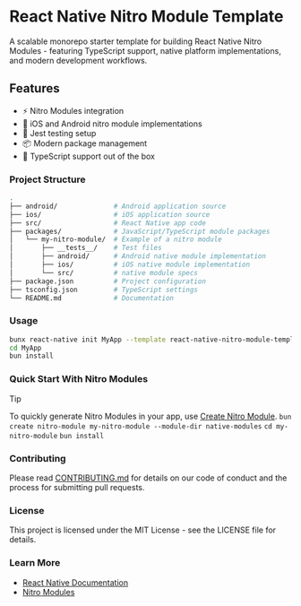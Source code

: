 # React Native Nitro Module Template

A scalable monorepo starter template for building React Native Nitro Modules - featuring TypeScript support, native platform implementations, and modern development workflows.

## Features

- ⚡️ Nitro Modules integration
- 📱 iOS and Android nitro module implementations
- 🧪 Jest testing setup
- 📦 Modern package management
- 🚀 TypeScript support out of the box

### Project Structure

```bash
.
├── android/              # Android application source
├── ios/                  # iOS application source
├── src/                  # React Native app code
├── packages/             # JavaScript/TypeScript module packages
│   └── my-nitro-module/  # Example of a nitro module
│       ├── __tests__/    # Test files
│       ├── android/      # Android native module implementation
│       ├── ios/          # iOS native module implementation
│       └── src/          # native module specs
├── package.json          # Project configuration
├── tsconfig.json         # TypeScript settings
└── README.md             # Documentation
```

### Usage

```bash
bunx react-native init MyApp --template react-native-nitro-module-template
cd MyApp
bun install
```

### Quick Start With Nitro Modules

> [!TIP]
> To quickly generate Nitro Modules in your app, use [Create Nitro Module](https://www.npmjs.com/package/create-nitro-module).
> `bun create nitro-module my-nitro-module --module-dir native-modules`
> `cd my-nitro-module`
> `bun install`

### Contributing

Please read [CONTRIBUTING.md](CONTRIBUTING.md) for details on our code of conduct and the process for submitting pull requests.

### License

This project is licensed under the MIT License - see the LICENSE file for details.

### Learn More

- [React Native Documentation](https://reactnative.com)
- [Nitro Modules](https://nitro.margelo.com)
